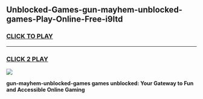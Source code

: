
## Unblocked-Games-gun-mayhem-unblocked-games-Play-Online-Free-i9ltd
<h3>
<a href="https://premium76.site?title=gun-mayhem-unblocked-games&ref=26A">CLICK TO PLAY</a></h3>
<hr>

<h3>
<a href="https://premium76.site?title=gun-mayhem-unblocked-games&ref=26A">CLICK 2 PLAY</a>
  
</h3>

<a href="https://premium76.site?title=gun-mayhem-unblocked-games&ref=26A"><img src="https://clearcache.store/games.png"></a>


**gun-mayhem-unblocked-games games unblocked: Your Gateway to Fun and Accessible Online Gaming**
